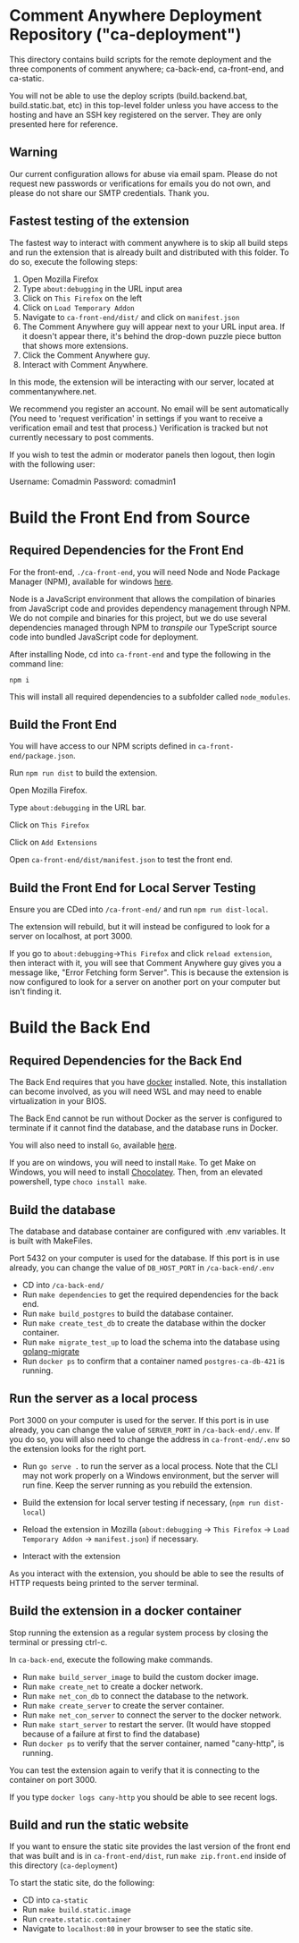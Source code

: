 # Comment Anywhere Deployment Repository ("ca-deployment")

This directory contains build scripts for the remote deployment and the three components of comment anywhere; ca-back-end, ca-front-end, and ca-static.

You will not be able to use the deploy scripts (build.backend.bat, build.static.bat, etc) in this top-level folder unless you have access to the hosting and have an SSH key registered on the server. They are only presented here for reference.

## Warning

Our current configuration allows for abuse via email spam. Please do not request new passwords or verifications for emails you do not own, and please do not share our SMTP credentials. Thank you.

## Fastest testing of the extension

The fastest way to interact with comment anywhere is to skip all build steps and run the extension that is already built and distributed with this folder. To do so, execute the following steps:

1. Open Mozilla Firefox
2. Type `about:debugging` in the URL input area
3. Click on `This Firefox` on the left
4. Click on `Load Temporary Addon`
5. Navigate to `ca-front-end/dist/` and click on `manifest.json`
6. The Comment Anywhere guy will appear next to your URL input area. If it doesn't appear there, it's behind the drop-down puzzle piece button that shows more extensions.
7. Click the Comment Anywhere guy.
8. Interact with Comment Anywhere.

In this mode, the extension will be interacting with our server, located at commentanywhere.net. 

We recommend you register an account. No email will be sent automatically (You need to 'request verification' in settings if you want to receive a verification email and test that process.) Verification is tracked but not currently necessary to post comments.

If you wish to test the admin or moderator panels then logout, then login with the following user:

Username: Comadmin
Password: comadmin1

# Build the Front End from Source

## Required Dependencies for the Front End

For the front-end, `./ca-front-end`, you will need Node and Node Package Manager (NPM), available for windows [here](https://nodejs.org/en).

Node is a JavaScript environment that allows the compilation of binaries from JavaScript code and provides dependency management through NPM. We do not compile and binaries for this project, but we do use several dependencies managed through NPM to *transpile* our TypeScript source code into bundled JavaScript code for deployment.

After installing Node, cd into `ca-front-end` and type the following in the command line:

`npm i`

This will install all required dependencies to a subfolder called `node_modules`.

## Build the Front End 

You will have access to our NPM scripts defined in `ca-front-end/package.json`.

Run `npm run dist` to build the extension.

Open Mozilla Firefox.

Type `about:debugging` in the URL bar.

Click on `This Firefox`

Click on `Add Extensions`

Open `ca-front-end/dist/manifest.json` to test the front end.

## Build the Front End for Local Server Testing

Ensure you are CDed into `/ca-front-end/` and run `npm run dist-local`.

The extension will rebuild, but it will instead be configured to look for a server on localhost, at port 3000.

If you go to `about:debugging`->`This Firefox` and click `reload extension`, then interact with it, you will see that Comment Anywhere guy gives you a message like, "Error Fetching form Server". This is because the extension is now configured to look for a server on another port on your computer but isn't finding it.

# Build the Back End

## Required Dependencies for the Back End

The Back End requires that you have [docker](https://docs.docker.com/get-docker/) installed. Note, this installation can become involved, as you will need WSL and may need to enable virtualization in your BIOS. 

The Back End cannot be run without Docker as the server is configured to terminate if it cannot find the database, and the database runs in Docker.

You will also need to install `Go`, available [here](https://go.dev/).

If you are on windows, you will need to install `Make`. To get Make on Windows, you will need to install [Chocolatey](https://chocolatey.org/). Then, from an elevated powershell, type `choco install make`.

## Build the database

The database and database container are configured with .env variables. It is built with MakeFiles.

Port 5432 on your computer is used for the database. If this port is in use already, you can change the value of `DB_HOST_PORT` in `/ca-back-end/.env`

- CD into `/ca-back-end/`
- Run `make dependencies` to get the required dependencies for the back end.
- Run `make build_postgres` to build the database container.
- Run `make create_test_db` to create the database within the docker container.
- Run `make migrate_test_up` to load the schema into the database using [golang-migrate](https://github.com/golang-migrate/migrate)
- Run `docker ps` to confirm that a container named `postgres-ca-db-421` is running.

## Run the server as a local process

Port 3000 on your computer is used for the server. If this port is in use already, you can change the value of `SERVER_PORT` in `/ca-back-end/.env`. If you do so, you will also need to change the address in `ca-front-end/.env` so the extension looks for the right port.

- Run `go serve .` to run the server as a local process. Note that the CLI may not work properly on a Windows environment, but the server will run fine. Keep the server running as you rebuild the extension.

- Build the extension for local server testing if necessary, (`npm run dist-local`)
- Reload the extension in Mozilla (`about:debugging` -> `This Firefox` -> `Load Temporary Addon` -> `manifest.json`) if necessary.
- Interact with the extension

As you interact with the extension, you should be able to see the results of HTTP requests being printed to the server terminal.

## Build the extension in a docker container

Stop running the extension as a regular system process by closing the terminal or pressing ctrl-c.

In `ca-back-end`, execute the following make commands.

- Run `make build_server_image` to build the custom docker image.
- Run `make create_net` to create a docker network.
- Run `make net_con_db` to connect the database to the network.
- Run `make create_server` to create the server container.
- Run `make net_con_server` to connect the server to the docker network.
- Run `make start_server` to restart the server. (It would have stopped because of a failure at first to find the database)
- Run `docker ps` to verify that the server container, named "cany-http", is running.

You can test the extension again to verify that it is connecting to the container on port 3000.

If you type `docker logs cany-http` you should be able to see recent logs.

## Build and run the static website

If you want to ensure the static site provides the last version of the front end that was built and is in `ca-front-end/dist`, run `make zip.front.end` inside of this directory (`ca-deployment`)

To start the static site, do the following:

- CD into `ca-static`
- Run `make build.static.image`
- Run `create.static.container`
- Navigate to `localhost:80` in your browser to see the static site. 

















